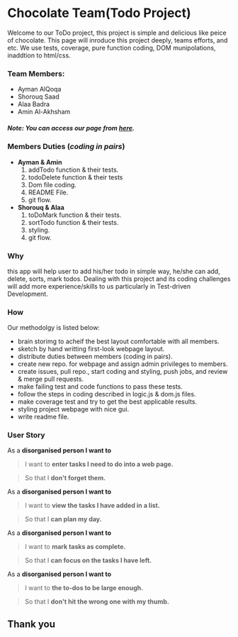 # __Chocolate Team__(Todo Project)
Welcome to our ToDo project, this project is simple and delicious like peice of chocolate.
This page will inroduce this project deeply, teams efforts, and etc. We use tests, coverage, pure function coding, DOM munipolations, inaddtion to html/css.
### Team Members:
- Ayman AlQoqa
- Shorouq Saad
- Alaa Badra
- Amin Al-Akhsham
##### _Note: You can access our page from [here](https://facg6.github.io/ToDo-Chocolate-Team/)._
### Members Duties (_coding in pairs_)
+   **Ayman & Amin**
    1. addTodo function & their tests.
    2. todoDelete function & their tests
    2. Dom file coding.
    2. README File.
    3. git flow.
+   **Shorouq & Alaa**
    1. toDoMark function & their tests.
    2. sortTodo function & their tests.
    3. styling.
    4. git flow.
### **Why**
this app will help user to add his/her todo in simple way, he/she can add, delete, sorts, mark todos.
Dealing with this project and its coding challenges will add more experience/skills to us particularly in Test-driven Development.
### **How**
Our methodolgy is listed below:
- brain storimg to acheif the best layout comfortable with all members.
- sketch by hand writting first-look webpage layout.
- distribute duties between members (coding in pairs).
- create new repo. for webpage and assign admin privileges to members.
- create issues, pull repo., start coding and styling, push jobs, and review & merge pull requests.
- make failing test and code functions to pass these tests.
- follow the steps in coding described in logic.js & dom.js files.
- make coverage test and try to get the best applicable results.
- styling project webpage with nice gui.
- write readme file.

### **User Story**

As a **disorganised person I want to**
> I want to **enter tasks I need to do into a web page.**
<!-- -->
> So that I **don't forget them.**

As a **disorganised person I want to**
> I want to **view the tasks I have added in a list.**
<!-- -->
> So that I **can plan my day.**

As a **disorganised person I want to**
> I want to **mark tasks as complete.**
<!-- -->
> So that I **can focus on the tasks I have left.**

As a **disorganised person I want to**
> I want to **the to-dos to be large enough.**
<!-- -->
> So that I **don't hit the wrong one with my thumb.**


## Thank you
